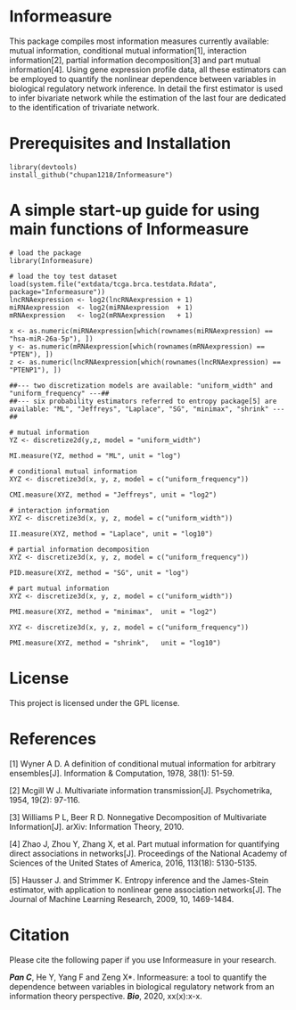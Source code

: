 # Informeasure
This package compiles most information measures currently available: mutual information, conditional mutual information[1], interaction information[2], partial information decomposition[3] and part mutual information[4]. Using gene expression profile data, all these estimators can be employed to quantify the nonlinear dependence between variables in biological regulatory network inference. In detail the first estimator is used to infer bivariate network while the estimation of the last four are dedicated to the identification of trivariate network.

# Prerequisites and Installation
```{r echo=FALSE, results='hide', message=FALSE}
library(devtools)
install_github("chupan1218/Informeasure")
```

# A simple start-up guide for using main functions of Informeasure
```{r echo=FALSE, results='hide', message=FALSE}
# load the package
library(Informeasure)

# load the toy test dataset 
load(system.file("extdata/tcga.brca.testdata.Rdata", package="Informeasure"))
lncRNAexpression <- log2(lncRNAexpression + 1)
miRNAexpression  <- log2(miRNAexpression  + 1)
mRNAexpression   <- log2(mRNAexpression   + 1)

x <- as.numeric(miRNAexpression[which(rownames(miRNAexpression) == "hsa-miR-26a-5p"), ])
y <- as.numeric(mRNAexpression[which(rownames(mRNAexpression) == "PTEN"), ])
z <- as.numeric(lncRNAexpression[which(rownames(lncRNAexpression) == "PTENP1"), ])

##--- two discretization models are available: "uniform_width" and "uniform_frequency" ---##
##--- six probability estimators referred to entropy package[5] are available: "ML", "Jeffreys", "Laplace", "SG", "minimax", "shrink" ---##

# mutual information
YZ <- discretize2d(y,z, model = "uniform_width")

MI.measure(YZ, method = "ML", unit = "log")

# conditional mutual information
XYZ <- discretize3d(x, y, z, model = c("uniform_frequency"))

CMI.measure(XYZ, method = "Jeffreys", unit = "log2")

# interaction information
XYZ <- discretize3d(x, y, z, model = c("uniform_width"))

II.measure(XYZ, method = "Laplace", unit = "log10")

# partial information decomposition
XYZ <- discretize3d(x, y, z, model = c("uniform_frequency"))

PID.measure(XYZ, method = "SG", unit = "log")

# part mutual information
XYZ <- discretize3d(x, y, z, model = c("uniform_width"))

PMI.measure(XYZ, method = "minimax",  unit = "log2")

XYZ <- discretize3d(x, y, z, model = c("uniform_frequency"))

PMI.measure(XYZ, method = "shrink",   unit = "log10")

```

# License
This project is licensed under the GPL license.

# References
[1] Wyner A D. A definition of conditional mutual information for arbitrary ensembles[J]. Information & Computation, 1978, 38(1): 51-59.

[2] Mcgill W J. Multivariate information transmission[J]. Psychometrika, 1954, 19(2): 97-116. 

[3] Williams P L, Beer R D. Nonnegative Decomposition of Multivariate Information[J]. arXiv: Information Theory, 2010.

[4] Zhao J, Zhou Y, Zhang X, et al. Part mutual information for quantifying direct associations in networks[J]. Proceedings of the National Academy of Sciences of the United States of America, 2016, 113(18): 5130-5135.

[5] Hausser J. and Strimmer K. Entropy inference and the James-Stein estimator, with application to nonlinear gene association networks[J]. The Journal of Machine Learning Research, 2009, 10, 1469-1484.

# Citation
Please cite the following paper if you use Informeasure in your research.

__*Pan C*__, He Y, Yang F and Zeng X*. Informeasure: a tool to quantify the dependence between variables in biological regulatory network from an information theory perspective. **_Bio_**, 2020, xx(x):x-x.

